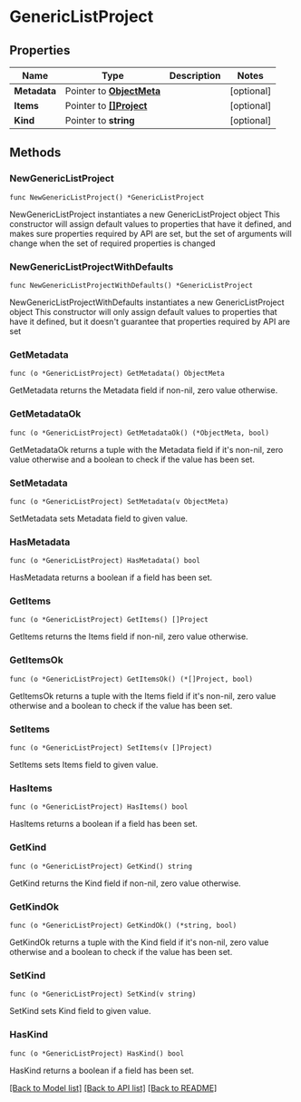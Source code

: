 # GenericListProject

## Properties

Name | Type | Description | Notes
------------ | ------------- | ------------- | -------------
**Metadata** | Pointer to [**ObjectMeta**](ObjectMeta.md) |  | [optional] 
**Items** | Pointer to [**[]Project**](Project.md) |  | [optional] 
**Kind** | Pointer to **string** |  | [optional] 

## Methods

### NewGenericListProject

`func NewGenericListProject() *GenericListProject`

NewGenericListProject instantiates a new GenericListProject object
This constructor will assign default values to properties that have it defined,
and makes sure properties required by API are set, but the set of arguments
will change when the set of required properties is changed

### NewGenericListProjectWithDefaults

`func NewGenericListProjectWithDefaults() *GenericListProject`

NewGenericListProjectWithDefaults instantiates a new GenericListProject object
This constructor will only assign default values to properties that have it defined,
but it doesn't guarantee that properties required by API are set

### GetMetadata

`func (o *GenericListProject) GetMetadata() ObjectMeta`

GetMetadata returns the Metadata field if non-nil, zero value otherwise.

### GetMetadataOk

`func (o *GenericListProject) GetMetadataOk() (*ObjectMeta, bool)`

GetMetadataOk returns a tuple with the Metadata field if it's non-nil, zero value otherwise
and a boolean to check if the value has been set.

### SetMetadata

`func (o *GenericListProject) SetMetadata(v ObjectMeta)`

SetMetadata sets Metadata field to given value.

### HasMetadata

`func (o *GenericListProject) HasMetadata() bool`

HasMetadata returns a boolean if a field has been set.

### GetItems

`func (o *GenericListProject) GetItems() []Project`

GetItems returns the Items field if non-nil, zero value otherwise.

### GetItemsOk

`func (o *GenericListProject) GetItemsOk() (*[]Project, bool)`

GetItemsOk returns a tuple with the Items field if it's non-nil, zero value otherwise
and a boolean to check if the value has been set.

### SetItems

`func (o *GenericListProject) SetItems(v []Project)`

SetItems sets Items field to given value.

### HasItems

`func (o *GenericListProject) HasItems() bool`

HasItems returns a boolean if a field has been set.

### GetKind

`func (o *GenericListProject) GetKind() string`

GetKind returns the Kind field if non-nil, zero value otherwise.

### GetKindOk

`func (o *GenericListProject) GetKindOk() (*string, bool)`

GetKindOk returns a tuple with the Kind field if it's non-nil, zero value otherwise
and a boolean to check if the value has been set.

### SetKind

`func (o *GenericListProject) SetKind(v string)`

SetKind sets Kind field to given value.

### HasKind

`func (o *GenericListProject) HasKind() bool`

HasKind returns a boolean if a field has been set.


[[Back to Model list]](../README.md#documentation-for-models) [[Back to API list]](../README.md#documentation-for-api-endpoints) [[Back to README]](../README.md)


